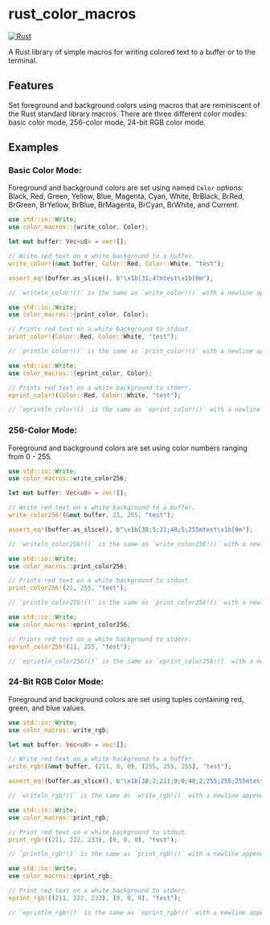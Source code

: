 # rust_color_macros
[![Rust](https://github.com/ryanv404/rust_color_macros/actions/workflows/rust.yml/badge.svg)](https://github.com/ryanv404/rust_color_macros/actions/workflows/rust.yml)

A Rust library of simple macros for writing colored text to a buffer or
to the terminal.

## Features
Set foreground and background colors using macros that are reminiscent of
the Rust standard library macros. There are three different color modes:
basic color mode, 256-color mode, 24-bit RGB color mode.

## Examples
### Basic Color Mode:
Foreground and background colors are set using named `Color` options:
Black, Red, Green, Yellow, Blue, Magenta, Cyan, White,
BrBlack, BrRed, BrGreen, BrYellow, BrBlue, BrMagenta, BrCyan, BrWhite,
and Current.

```rust
use std::io::Write;
use color_macros::{write_color, Color};

let mut buffer: Vec<u8> = vec![];

// Write red text on a white background to a buffer.
write_color!(&mut buffer, Color::Red, Color::White, "test");

assert_eq!(buffer.as_slice(), b"\x1b[31;47mtest\x1b[0m");

// `writeln_color!()` is the same as `write_color!()` with a newline appended to the end.
```

```rust
use std::io::Write;
use color_macros::{print_color, Color};

// Prints red text on a white background to stdout.
print_color!(Color::Red, Color::White, "test");

// `println_color!()` is the same as `print_color!()` with a newline appended to the end.
```

```rust
use std::io::Write;
use color_macros::{eprint_color, Color};

// Prints red text on a white background to stderr.
eprint_color!(Color::Red, Color::White, "test");

// `eprintln_color!()` is the same as `eprint_color!()` with a newline appended to the end.
```

### 256-Color Mode:
Foreground and background colors are set using color numbers ranging from 0 - 255.

```rust
use std::io::Write;
use color_macros::write_color256;

let mut buffer: Vec<u8> = vec![];

// Write red text on a white background to a buffer.
write_color256!(&mut buffer, 21, 255, "test");

assert_eq!(buffer.as_slice(), b"\x1b[38;5;21;48;5;255mtest\x1b[0m");

// `writeln_color256!()` is the same as `write_color256!()` with a newline appended to the end.
```

```rust
use std::io::Write;
use color_macros::print_color256;

// Prints red text on a white background to stdout.
print_color256!(21, 255, "test");

// `println_color256!()` is the same as `print_color256!()` with a newline appended to the end.
```

```rust
use std::io::Write;
use color_macros::eprint_color256;

// Prints red text on a white background to stderr.
eprint_color256!(21, 255, "test");

// `eprintln_color256!()` is the same as `eprint_color256!()` with a newline appended to the end.
```

### 24-Bit RGB Color Mode:
Foreground and background colors are set using tuples containing red, green, and
blue values.

```rust
use std::io::Write;
use color_macros::write_rgb;

let mut buffer: Vec<u8> = vec![];

// Write red text on a white background to a buffer.
write_rgb!(&mut buffer, (211, 0, 0), (255, 255, 255), "test");

assert_eq!(buffer.as_slice(), b"\x1b[38;2;211;0;0;48;2;255;255;255mtest\x1b[0m");

// `writeln_rgb!()` is the same as `write_rgb!()` with a newline appended to the end.
```

```rust
use std::io::Write;
use color_macros::print_rgb;

// Print red text on a white background to stdout.
print_rgb!((211, 222, 233), (0, 0, 0), "test");

// `println_rgb!()` is the same as `print_rgb!()` with a newline appended to the end.
```

```rust
use std::io::Write;
use color_macros::eprint_rgb;

// Print red text on a white background to stderr.
eprint_rgb!((211, 222, 233), (0, 0, 0), "test");

// `eprintln_rgb!()` is the same as `eprint_rgb!()` with a newline appended to the end.
```
